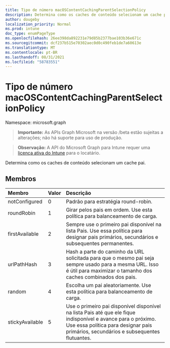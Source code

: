 ```yaml
---
title: Tipo de número macOSContentCachingParentSelectionPolicy
description: Determina como os caches de conteúdo selecionam um cache pai.
author: dougeby
localization_priority: Normal
ms.prod: intune
doc_type: enumPageType
ms.openlocfilehash: 26ee398da892231e79d85b2377bae103b36e671c
ms.sourcegitcommit: dcf237b515e70302aec0d0c490feb1de7a60613e
ms.translationtype: MT
ms.contentlocale: pt-BR
ms.lasthandoff: 08/31/2021
ms.locfileid: "58783551"
---
```

# <a name="macoscontentcachingparentselectionpolicy-enum-type"></a>Tipo de número macOSContentCachingParentSelectionPolicy

Namespace: microsoft.graph

> **Importante:** As APIs Graph Microsoft na versão /beta estão sujeitas a alterações; não há suporte para uso de produção.

> **Observação:** A API do Microsoft Graph para Intune requer uma [licença ativa do Intune](https://go.microsoft.com/fwlink/?linkid=839381) para o locatário.

Determina como os caches de conteúdo selecionam um cache pai.

## <a name="members"></a>Membros
|Membro|Valor|Descrição|
|:---|:---|:---|
|notConfigured|0|Padrão para estratégia round-robin.|
|roundRobin|1|Girar pelos pais em ordem. Use esta política para balanceamento de carga.|
|firstAvailable|2|Sempre use o primeiro pai disponível na lista Pais. Use essa política para designar pais primários, secundários e subsequentes permanentes.|
|urlPathHash|3|Hash a parte do caminho da URL solicitada para que o mesmo pai seja sempre usado para a mesma URL. Isso é útil para maximizar o tamanho dos caches combinados dos pais.|
|random|4 |Escolha um pai aleatoriamente. Use esta política para balanceamento de carga.|
|stickyAvailable|5 |Use o primeiro pai disponível disponível na lista Pais até que ele fique indisponível e avance para o próximo. Use essa política para designar pais primários, secundários e subsequentes flutuantes.|



